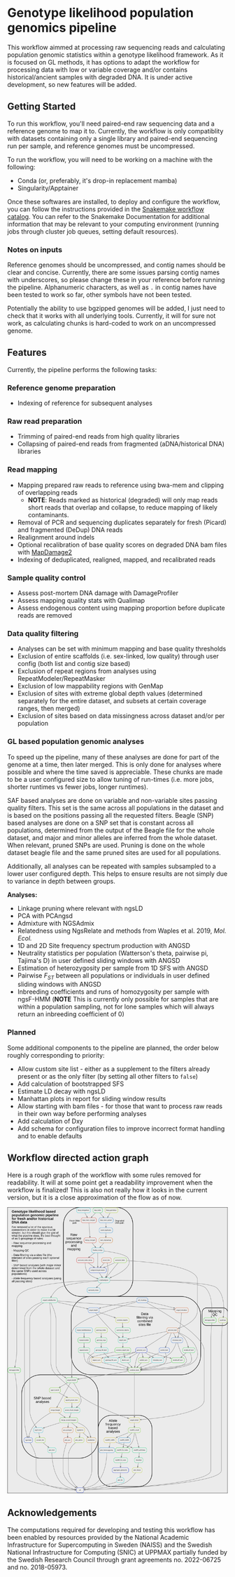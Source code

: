 # Genotype likelihood population genomics pipeline

This workflow aimmed at processing raw sequencing reads and calculating population
genomic statistics within a genotype likelihood framework. As it is focused on GL
methods, it has options to adapt the workflow for processing data with low or variable
coverage and/or contains historical/ancient samples with degraded DNA. It is under
active development, so new features will be added.

## Getting Started

To run this workflow, you'll need paired-end raw sequencing data and a reference genome
to map it to. Currently, the workflow is only compatiblity with datasets containing only
a single library and paired-end sequencing run per sample, and reference genomes must be
uncompressed.

To run the workflow, you will need to be working on a machine with the following:

- Conda (or, preferably, it's drop-in replacement mamba)
- Singularity/Apptainer

Once these softwares are installed, to deploy and configure the workflow, you can follow
the instructions provided in the [Snakemake workflow catalog](https://snakemake.github.io/snakemake-workflow-catalog/?usage=zjnolen/angsd-snakemake-pipeline).
You can refer to the Snakemake Documentation for additional information that may be
relevant to your computing environment (running jobs through cluster job queues, setting
default resources).

### Notes on inputs

Reference genomes should be uncompressed, and contig names should be clear and concise.
Currently, there are some issues parsing contig names with underscores, so please change
these in your reference before running the pipeline. Alphanumeric characters, as well as
`.` in contig names have been tested to work so far, other symbols have not been tested.

Potentially the ability to use bgzipped genomes will be added, I just need to check that
it works with all underlying tools. Currently, it will for sure not work, as calculating
chunks is hard-coded to work on an uncompressed genome.

## Features

Currently, the pipeline performs the following tasks:

### Reference genome preparation

- Indexing of reference for subsequent analyses

### Raw read preparation

- Trimming of paired-end reads from high quality libraries
- Collapsing of paired-end reads from fragmented (aDNA/historical DNA) libraries

### Read mapping

- Mapping prepared raw reads to reference using bwa-mem and clipping of overlapping
  reads
  - **NOTE**: Reads marked as historical (degraded) will only map reads short reads that
    overlap and collapse, to reduce mapping of likely contaminants.
- Removal of PCR and sequencing duplicates separately for fresh (Picard) and fragmented
  (DeDup) DNA reads
- Realignment around indels
- Optional recalibration of base quality scores on degraded DNA bam files with
  [MapDamage2](https://ginolhac.github.io/mapDamage/)
- Indexing of deduplicated, realigned, mapped, and recalibrated reads

### Sample quality control

- Assess post-mortem DNA damage with DamageProfiler
- Assess mapping quality stats with Qualimap
- Assess endogenous content using mapping proportion before duplicate reads are removed

### Data quality filtering

- Analyses can be set with minimum mapping and base quality thresholds
- Exclusion of entire scaffolds (i.e. sex-linked, low quality) through user config (both
  list and contig size based)
- Exclusion of repeat regions from analyses using RepeatModeler/RepeatMasker
- Exclusion of low mappability regions with GenMap
- Exclusion of sites with extreme global depth values (determined separately for the
  entire dataset, and subsets at certain coverage ranges, then merged)
- Exclusion of sites based on data missingness across dataset and/or per population

### GL based population genomic analyses

To speed up the pipeline, many of these analyses are done for part of the genome at a
time, then later merged. This is only done for analyses where possible and where the
time saved is appreciable. These chunks are made to be a user configured size to allow
tuning of run-times (i.e. more jobs, shorter runtimes vs fewer jobs, longer runtimes).

SAF based analyses are done on variable and non-variable sites passing quality filters.
This set is the same across all populations in the dataset and is based on the positions
passing all the requested filters. Beagle (SNP) based analyses are done on a SNP set
that is constant across all populations, determined from the output of the Beagle file
for the whole dataset, and major and minor alleles are inferred from the whole dataset.
When relevant, pruned SNPs are used. Pruning is done on the whole dataset beagle file
and the same pruned sites are used for all populations.

Additionally, all analyses can be repeated with samples subsampled to a lower user
configured depth. This helps to ensure results are not simply due to variance in depth
between groups.

**Analyses:**

- Linkage pruning where relevant with ngsLD
- PCA with PCAngsd
- Admixture with NGSAdmix
- Relatedness using NgsRelate and methods from Waples et al. 2019, *Mol. Ecol.*
- 1D and 2D Site frequency spectrum production with ANGSD
- Neutrality statistics per population (Watterson's theta, pairwise pi, Tajima's D) in
  user defined sliding windows with ANGSD
- Estimation of heterozygosity per sample from 1D SFS with ANGSD
- Pairwise $F_{ST}$ between all populations or individuals in user defined sliding
  windows with ANGSD
- Inbreeding coefficients and runs of homozygosity per sample with ngsF-HMM (**NOTE**
  This is currently only possible for samples that are within a population sampling,
  not for lone samples which will always return an inbreeding coefficient of 0)

### Planned

Some additional components to the pipeline are planned, the order below roughly
corresponding to priority:

- Allow custom site list - either as a supplement to the filters already present or as
  the only filter (by setting all other filters to `false`)
- Add calculation of bootstrapped SFS
- Estimate LD decay with ngsLD
- Manhattan plots in report for sliding window results
- Allow starting with bam files - for those that want to process raw reads in their own
  way before performing analyses
- Add calculation of Dxy
- Add schema for configuration files to improve incorrect format handling and to enable
  defaults

## Workflow directed action graph

Here is a rough graph of the workflow with some rules removed for readability.
It will at some point get a readability improvement when the workflow is
finalized! This is also not really how it looks in the current version, but
it is a close approximation of the flow as of now.

![A directed action graph (DAG) of the main workflow](dag.svg)

## Acknowledgements

The computations required for developing and testing this workflow has been enabled by
resources provided by the National Academic Infrastructure for Supercomputing in Sweden
(NAISS) and the Swedish National Infrastructure for Computing (SNIC) at UPPMAX partially
funded by the Swedish Research Council through grant agreements no. 2022-06725 and no.
2018-05973.
